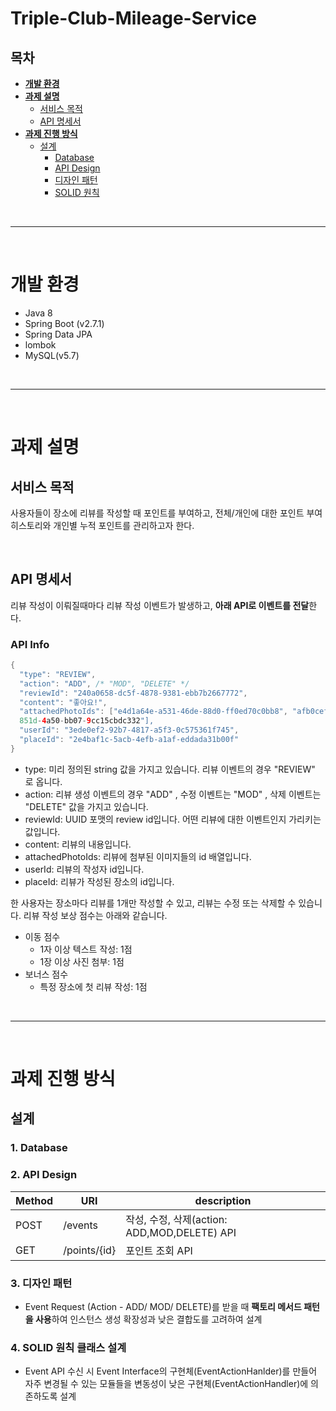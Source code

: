 # Triple-Club-Mileage-Service

## 목차
* **[개발 환경](#개발-환경)**
* **[과제 설명](#과제-설명)**
  * [서비스 목적](#서비스-목적)
  * [API 명세서](#API-명세서)
* **[과제 진행 방식](#과제-진행-방식)**
  * [설계](#설계)
    * [Database](#[Database])
    * [API Design](#API-Design)
    * [디자인 패턴](#디자인-패턴)
    * [SOLID 원칙](#SOLID-원칙-기반-설계)

<br><hr><br>

# 개발 환경
* Java 8
* Spring Boot (v2.7.1)
* Spring Data JPA
* lombok
* MySQL(v5.7)

<br><hr><br>

# 과제 설명
## 서비스 목적
사용자들이 장소에 리뷰를 작성할 때 포인트를 부여하고, 전체/개인에 대한 포인트 부여 히스토리와 개인별 누적 포인트를 관리하고자 한다.

<br>

## API 명세서
리뷰 작성이 이뤄질때마다 리뷰 작성 이벤트가 발생하고, **아래 API로 이벤트를 전달**한다.
### API Info
```Java
{
  "type": "REVIEW",
  "action": "ADD", /* "MOD", "DELETE" */
  "reviewId": "240a0658-dc5f-4878-9381-ebb7b2667772",
  "content": "좋아요!",
  "attachedPhotoIds": ["e4d1a64e-a531-46de-88d0-ff0ed70c0bb8", "afb0cef2-
  851d-4a50-bb07-9cc15cbdc332"],
  "userId": "3ede0ef2-92b7-4817-a5f3-0c575361f745",
  "placeId": "2e4baf1c-5acb-4efb-a1af-eddada31b00f"
}
```
* type: 미리 정의된 string 값을 가지고 있습니다. 리뷰 이벤트의 경우 "REVIEW" 로 옵니다.
* action: 리뷰 생성 이벤트의 경우 "ADD" , 수정 이벤트는 "MOD" , 삭제 이벤트는 "DELETE" 값을 가지고 있습니다.
* reviewId: UUID 포맷의 review id입니다. 어떤 리뷰에 대한 이벤트인지 가리키는 값입니다.
* content: 리뷰의 내용입니다.
* attachedPhotoIds: 리뷰에 첨부된 이미지들의 id 배열입니다.
* userId: 리뷰의 작성자 id입니다.
* placeId: 리뷰가 작성된 장소의 id입니다.

한 사용자는 장소마다 리뷰를 1개만 작성할 수 있고, 리뷰는 수정 또는 삭제할 수 있습니다. 리뷰 작성 보상 점수는 아래와 같습니다.

* 이동 점수
  * 1자 이상 텍스트 작성: 1점
  * 1장 이상 사진 첨부: 1점
* 보너스 점수
  * 특정 장소에 첫 리뷰 작성: 1점

<br><hr><br>

# 과제 진행 방식
## 설계

### **1. Database**

### **2. API Design**
|Method|URI|description|
|------|---|---|
|POST|/events|작성, 수정, 삭제(action: ADD,MOD,DELETE) API|
|GET|/points/{id}|포인트 조회 API|

### **3. 디자인 패턴**
* Event Request (Action - ADD/ MOD/ DELETE)를 받을 때 **팩토리 메서드 패턴을 사용**하여 인스턴스 생성 확장성과 낮은 결합도를 고려하여 설계

### **4. SOLID 원칙 클래스 설계**
* Event API 수신 시 Event Interface의 구현체(EventActionHanlder)를 만들어 자주 변경될 수 있는 모듈들을 변동성이 낮은 구현체(EventActionHandler)에 의존하도록 설계
